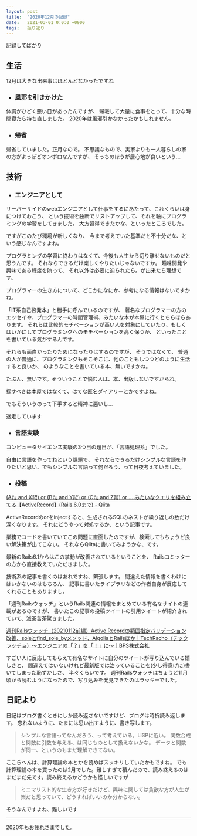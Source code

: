 ```yaml
---
layout: post
title:  "2020年12月の記録"
date:   2021-03-01 0:0:0 +0900
tags:   振り返り
---
```


記録してばかり

## 生活

12月は大きな出来事はほとんどなかったですね

- ### 風邪を引きかけた

体調がひどく悪い日があったんですが、
帰宅して大量に食事をとって、十分な時間寝たら持ち直しました。
2020年は風邪引かなかったかもしれません。

- ### 帰省

帰省していました。正月なので。
不思議なもので、実家よりも一人暮らしの家の方がよっぽどオンボロなんですが、
そっちのほうが居心地が良いという...

## 技術

- ### エンジニアとして

サーバーサイドのwebエンジニアとして仕事をするにあたって、これくらいは身につけておこう、
という技術を独断でリストアップして、それを軸にプログラミングの学習をしてきました。
大方習得できたかな、といったところでした。

ですがこのたび環境が新しくなり、
今まで考えていた基準だと不十分だな、という感じなんですよね。

プログラミングの学習に終わりはなくて、今後も人生から切り離せないものだと思うんです。
それならできるだけ楽しくやりたいじゃないですか。
趣味開発や興味である程度を賄って、
それ以外は必要に迫られたら。が出来たら理想です。

プログラマーの生き方について、どこかになにか、参考になる情報はないですかね。

「IT系自己啓発本」と勝手に呼んでいるのですが、
著名なプログラマーの方のエッセイや、プログラマーの時間管理術、みたいな本が本屋に行くとちらほらあります。
それらは比較的モチベーションが高い人を対象にしていたり、もしくはいかにしてプログラミングへのモチベーションを高く保つか、
といったことを書いている気がするんです。

それらも面白かったりためになったりはするのですが、
そうではなくて、
普通の人が普通に、プログラミングもそこそこに、他のこともしつつどのように生活すると良いか、
のようなことを書いている本、無いですかね。

たぶん、無いです。そういうことで悩む人は、本、出版しないですからね。

探すべきは本屋ではなくて、はてな匿名ダイアリーとかですよね。

でもそういうのって下手すると精神に悪いし...

迷走しています

- ### 言語実験

コンピュータサイエンス実験の3つ目の題目が、「言語処理系」でした。

自由に言語を作ってねという課題で、
それならできるだけシンプルな言語を作りたいと思い、でもシンプルな言語って何だろう、って日夜考えていました。

- ### 投稿

[(A㍍ and X㌕) or (B㍍ and Y㌕) or (C㍍ and Z㌕) or ... みたいなクエリを組み立てる【ActiveRecord】(Rails 6.0まで) - Qiita](https://qiita.com/tetetratra/items/cb575f4190f081d3f9d8)

ActiveRecordのorをinjectすると、生成されるSQLのネストが繰り返しの数だけ深くなります。
それにどうやって対処するか、という記事です。

業務でコードを書いていてこの問題に直面したのですが、検索してもちょうど良い解決策が出てこない。
それならQiitaに書いてみようかな、です。

最新のRails6.1からはこの挙動が改善されているということを、
Railsコミッターの方から直接教えていただきました。

技術系の記事を書くのはあれですね、緊張します。
間違えた情報を書くわけにはいかないのはもちろん、
記事に書いたライブラリなどの作者自身が反応してくれることもありますし。

「週刊Railsウォッチ」というRails関連の情報をまとめている有名なサイトの連載があるのですが、
書いたこの記事の投稿ツイートの引用ツイートが紹介されていて、滅茶苦茶驚きました。

[週刊Railsウォッチ（20210112前編）Active Recordの範囲指定バリデーション改善、soleとfind_sole_byメソッド、AlgoliaとRailsほか｜TechRacho（テックラッチョ）〜エンジニアの「？」を「！」に〜｜BPS株式会社](https://techracho.bpsinc.jp/hachi8833/2021_01_12/102712#2-3)

すごい人に反応してもらえて有名なサイトに自分のツイートが写り込んでいる嬉しさと、
間違えてはいないけれど最新版では治っていることを(少し得意げに)書いてしまった恥ずかしさ、
半々くらいです。
週刊Railsウォッチはちょうど11月頃から読むようになったので、写り込みを発見できたのはラッキーでした。

## 日記より

日記はブログ書くときにしか読み返さないですけど、ブログは時折読み返します。
忘れないように、たまには思い出すように、書き写します。

> シンプルな言語ってなんだろう、って考えている。LISPに近い。
> 関数合成と関数に引数を与える、は同じものとして扱えないかな。
> データと関数が同一、というのもまだ理解できてない。

ここらへんは、計算理論の本とかを読めばスッキリしていたかもですね。
でも計算理論の本を買ったのは2月でした。難しすぎて積んだので、読み終えるのはまだまだ先です。読み終えるかどうかも怪しいですが

> ミニマリスト的な生き方が好きだけど、興味に関しては貪欲な方が人生が楽だと思っていて、どうすればいいのか分からない。

そうなんですよね、難しいです

---

2020年もお疲れさまでした。

